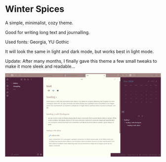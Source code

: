 # Winter Spices

A simple, minimalist, cozy theme.

Good for writing long text and journalling.

Used fonts: Georgia, YU Gothic

It will look the same in light and dark mode, but works best in light mode.

Update: After many months, I finally gave this theme a few small tweaks to make it more sleek and readable...

![](images/winterspices.jpg)
